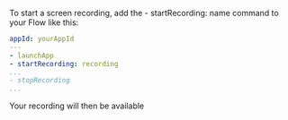 To start a screen recording, add the - startRecording: name command to your Flow like this:

```yaml
appId: yourAppId
---
- launchApp
- startRecording: recording
...
- stopRecording
...
```
Your recording will then be available